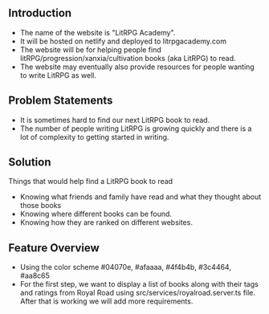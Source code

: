 ## Introduction
* The name of the website is "LitRPG Academy".
* It will be hosted on netlify and deployed to litrpgacademy.com
* The website will be for helping people find litRPG/progression/xanxia/cultivation books (aka LitRPG) to read.
* The website may eventually also provide resources for people wanting to write LitRPG as well.

## Problem Statements
* It is sometimes hard to find our next LitRPG book to read.
* The number of people writing LitRPG is growing quickly and there is a lot of complexity to getting started in writing.

## Solution
Things that would help find a LitRPG book to read
* Knowing what friends and family have read and what they thought about those books
* Knowing where different books can be found.
* Knowing how they are ranked on different websites.

## Feature Overview
* Using the color scheme #04070e, #afaaaa, #4f4b4b, #3c4464, #aa8c65
* For the first step, we want to display a list of books along with their tags and ratings from Royal Road using src/services/royalroad.server.ts file. After that is working we will add more requirements.